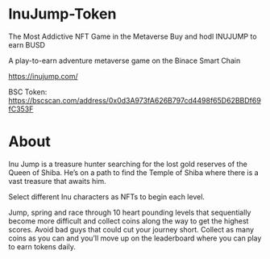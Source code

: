 # InuJump-Token
The Most Addictive NFT Game in the Metaverse
Buy and hodl INUJUMP to earn BUSD

A play-to-earn adventure metaverse game on the Binace Smart Chain

https://inujump.com/

BSC Token: https://bscscan.com/address/0x0d3A973fA626B797cd4498f65D62BBDf69fC353F
# About

Inu Jump is a treasure hunter searching for the lost gold reserves of the Queen of Shiba. He’s on a path to find the Temple of Shiba where there is a vast treasure that awaits him.

Select different Inu characters as NFTs to begin each level.

Jump, spring and race through 10 heart pounding levels that sequentially become more difficult and collect coins along the way to get the highest scores. Avoid bad guys that could cut your journey short. Collect as many coins as you can and you’ll move up on the leaderboard where you can play to earn tokens daily. 

